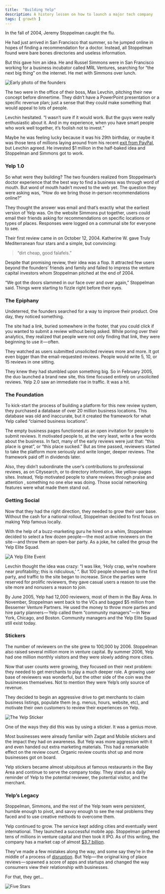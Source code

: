 ```yaml
---
title:  "Building Yelp"
description: A history lesson on how to launch a major tech company
tags: [ growth ]
---
```


In the fall of 2004, Jeremy Stoppelman caught the flu.

He had just arrived in San Francisco that summer, so he jumped online in hopes of finding a recommendation for a doctor. Instead, all Stoppelman found were bare bones directories and useless information.

But this gave him an idea. He and Russel Simmons were in San Francisco working for a business incubator called MRL Ventures, searching for “the next big thing” on the internet. He met with Simmons over lunch.

![Early photo of the founders](https://cdn-images-1.medium.com/max/1200/1*cF41tRIYL_5tag6XjGFBRw.jpeg)

The two were in the office of their boss, Max Levchin, pitching their new concept before dinnertime. They didn’t have a PowerPoint presentation or a specific revenue plan; just a sense that they could make something that would appeal to lots of people.

Levchin hesitated. “I wasn’t sure if it would work. But the guys were really enthusiastic about it. And in my experience, when you have smart people who work well together, it’s foolish not to invest.”

Maybe he was feeling lucky because it was his 29th birthday, or maybe it was those tens of millions laying around from his recent [exit from PayPal](https://www.wikiwand.com/en/Max_Levchin#/PayPal), but Levchin agreed. He invested $1 million in the half-baked idea and Stoppelman and Simmons got to work.

### Yelp 1.0

So what were they building? The two founders realized from Stoppelman’s doctor experience that the best way to find a business was through word of mouth. But word of mouth hadn’t moved to the web yet. The question they were asking was, “How do we bring those in-person recommendations online?”

They thought the answer was email and that’s exactly what the earliest version of Yelp was. On the website Simmons put together, users could email their friends asking for recommendations on specific locations or types of places. Responses were logged on a communal site for everyone to see.

Their first review came in on October 12, 2004. Katherine W. gave Truly Mediterranean four stars and a simple, but convincing:

> “dirt cheap, good falafels.”

Despite that promising review, their idea was a flop. It attracted few users beyond the founders’ friends and family and failed to impress the venture capital investors whom Stoppelman pitched at the end of 2004.

“We got the doors slammed in our face over and over again,” Stoppelman said. Things were starting to fizzle right before their eyes.

### The Epiphany

Undeterred, the founders searched for a way to improve their product. One day, they noticed something.

The site had a link, buried somewhere in the footer, that you could click if you wanted to submit a review without being asked. While poring over their analytics, they realized that people were not only finding that link, they were beginning to use it — often.

They watched as users submitted unsolicited reviews more and more. It got even bigger than the email-requested reviews. People would write 5, 10, or 15 reviews in one sitting.

They knew they had stumbled upon something big. So in February 2005, the duo launched a brand new site, this time focused entirely on unsolicited reviews. Yelp 2.0 saw an immediate rise in traffic. It was a hit.

### The Foundation

To kick-start the process of building a platform for this new review system, they purchased a database of over 20 million business locations. This database was old and inaccurate, but it created the framework for what Yelp called “claimed business locations”.

The empty business pages functioned as an open invitation for people to submit reviews. It motivated people to, at the very least, write a few words about the business. In fact, many of the early reviews were just that: “this place is great”, or “this place sucked.” But as time passed, reviewers started to take the platform more seriously and write longer, deeper reviews. The framework paid off in dividends later.

Also, they didn’t subordinate the user’s contributions to professional reviews, as on Citysearch, or to directory information, like yellow-pages sites. Instead, Yelp motivated people to share reviews through praise and attention , something no one else was doing. Those social networking features were what made them stand out.

### Getting Social

Now that they had the right direction, they needed to grow their user base. Without the cash for a national rollout, Stoppelman decided to first focus on making Yelp famous locally.

With the help of a buzz-marketing guru he hired on a whim, Stoppelman decided to select a few dozen people — the most active reviewers on the site — and throw them an open-bar party. As a joke, he called the group the Yelp Elite Squad.

![A Yelp Elite Event](https://cdn-images-1.medium.com/max/2000/1*tw43stnSQV1ogeMWQxjmsw.jpeg)

Levchin thought the idea was crazy: “I was like, ‘Holy crap, we’re nowhere near profitability; this is ridiculous,’ “. But 100 people showed up to the first party, and traffic to the site began to increase. Since the parties were reserved for prolific reviewers, they gave casual users a reason to use the site more and nonusers a reason to join.

By June 2005, Yelp had 12,000 reviewers, most of them in the Bay Area. In November, Stoppelman went back to the VCs and bagged $5 million from Bessemer Venture Partners. He used the money to throw more parties and hire party planners — Yelp called them “community managers” — in New York, Chicago, and Boston. Community managers and the Yelp Elite Squad still exist today.

### Stickers

The number of reviewers on the site grew to 100,000 by 2006. Stoppelman also raised several million more in venture capital. By summer 2006, Yelp had one million monthly visitors and they were slowly adding more cities.

Now that user counts were growing, they focused on their next problem: they needed to get merchants to play a much deeper role. A growing user base of reviewers was wonderful, but the other side of the coin was the businesses themselves. Not to mention they were Yelp’s only source of revenue.

They decided to begin an aggressive drive to get merchants to claim business listings, populate them (e.g. menus, hours, website, etc), and motivate their own customers to review their experiences on Yelp.

![The Yelp Sticker](https://cdn-images-1.medium.com/max/1200/1*stZmCHgt2FOrspxGZIMLVg.jpeg)

One of the ways they did this was by using a sticker. It was a genius move.

Most businesses were already familiar with Zagat and Mobile stickers and the impact they had on awareness. But Yelp was more aggressive with it and even handed out extra marketing materials. This had a remarkable effect on the review count. Organic review counts shot up and more businesses got on board.

Yelp stickers became almost ubiquitous at famous restaurants in the Bay Area and continue to serve the company today. They stand as a daily reminder of Yelp to the potential reviewer, the potential visitor, and the merchant.

### Yelp’s Legacy

Stoppelman, Simmons, and the rest of the Yelp team were persistent, humble enough to pivot, and savvy enough to see the real problems they faced and to use creative methods to overcome them.

Yelp continued to grow. The service kept adding cities and eventually went international. They launched a successful mobile app. Stoppelman gathered tens of millions in venture capital and then took it IPO. As of this writing, the company has a market cap of almost [$3.7 billion](quotes.wsj.com/YELP).

They’ve made a few mistakes along the way, and some say they’re in the middle of a process of [disruption](https://hbr.org/2015/12/what-is-disruptive-innovation). But Yelp — the original king of place reviews — spawned a score of apps and startups and changed the way consumers view their relationship with businesses.

For that, they get…

![Five Stars](https://cdn-images-1.medium.com/max/1600/1*ef8MiAD7j4_6cI4fHfCfFQ.png)
